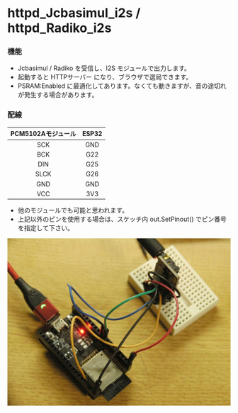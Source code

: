 # httpd_Jcbasimul_i2s / httpd_Radiko_i2s

### 機能
- Jcbasimul / Radiko を受信し、I2S モジュールで出力します。
- 起動すると HTTPサーバー になり、ブラウザで選局できます。
- PSRAM:Enabled に最適化してあります。なくても動きますが、音の途切れが発生する場合があります。

### 配線

|PCM5102Aモジュール|ESP32|
|:----:|:----:|
|SCK|GND|
|BCK|G22|
|DIN|G25|
|SLCK|G26|
|GND|GND|
|VCC|3V3|

- 他のモジュールでも可能と思われます。
- 上記以外のピンを使用する場合は、スケッチ内 out.SetPinout() でピン番号を指定して下さい。

![image1](/docs/i2s.jpg)

